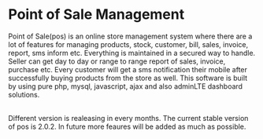 # Point of Sale Management  
Point of Sale(pos) is an  online store management system where there are a lot of features for  managing products, stock, customer, bill, sales,
invoice, report, sms inform etc. Everything is maintained in a secured way to handle. Seller can get day to day or range to range report of 
sales, invoice, purchase etc. 
Every customer will get a sms notification their mobile after successfully buying products from the store as well. This software is built by
using pure php, mysql, javascript, ajax and also adminLTE dashboard solutions. <br/><br/>

Different version is realeasing in every months. The current stable version of pos is 2.0.2. In future more   feaures will be added as much as possible.
